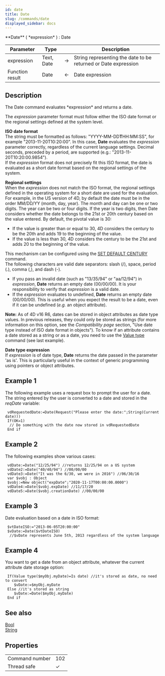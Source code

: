```yaml
---
id: date
title: Date
slug: /commands/date
displayed_sidebar: docs
---
```


<!--REF #_command_.Date.Syntax-->**Date** ( *expression* ) : Date<!-- END REF-->
<!--REF #_command_.Date.Params-->
| Parameter | Type |  | Description |
| --- | --- | --- | --- |
| expression | Text, Date | &#8594;  | String representing the date to be returned or Date expression |
| Function result | Date | &#8592; | Date expression |

<!-- END REF-->

## Description 

<!--REF #_command_.Date.Summary-->The Date command evaluates *expression* and returns a date.<!-- END REF-->

The *expression* parameter format must follow either the ISO date format or the regional settings defined at the system level.

**ISO date format**  
The string must be formatted as follows: "YYYY-MM-DD**T**HH:MM:SS", for example "2013-11-20T10:20:00". In this case, **Date** evaluates the *expression* parameter correctly, regardless of the current language settings. Decimal seconds, preceded by a period, are supported (e.g.: "2013-11-20T10:20:00.9854").   
If the *expression* format does not precisely fit this ISO format, the date is evaluated as a short date format based on the regional settings of the system.

**Regional settings**  
When the *expression* does not match the ISO format, the regional settings defined in the operating system for a short date are used for the evaluation. For example, in the US version of 4D, by default the date must be in the order MM/DD/YY (month, day, year). The month and day can be one or two digits. The year can be two or four digits. If the year is two digits, then Date considers whether the date belongs to the 21st or 20th century based on the value entered. By default, the pivotal value is 30:   

* If the value is greater than or equal to 30, 4D considers the century to be the 20th and adds 19 to the beginning of the value.
* If the value is less than 30, 4D considers the century to be the 21st and adds 20 to the beginning of the value.

This mechanism can be configured using the [SET DEFAULT CENTURY](set-default-century.md) command.   
The following characters are valid date separators: slash (/), space, period (.), comma (,), and dash (-).

* If you pass an invalid date (such as "13/35/94" or "aa/12/94") in *expression*, **Date** returns an empty date (00/00/00). It is your responsibility to verify that *expression* is a valid date.
* If the *expression* evaluates to undefined, **Date** returns an empty date (00/00/00). This is useful when you expect the result to be a date, even if it can be undefined (*e.g.* an object attribute).

**Note:** As of 4D v16 R6, dates can be stored in object attributes as date type values. In previous releases, they could only be stored as strings (for more information on this option, see the *Compatibility page* section, "Use date type instead of ISO date format in objects"). To know if an attribute contains a date stored as a string or as a date, you need to use the [Value type](value-type.md) command (see last example).

**Date type expression**  
If *expression* is of date type, **Date** returns the date passed in the parameter 'as is'. This is particularly useful in the context of generic programming using pointers or object attributes.

## Example 1 

The following example uses a request box to prompt the user for a date. The string entered by the user is converted to a date and stored in the *reqDate* variable:

```4d
 vdRequestedDate:=Date(Request("Please enter the date:";String(Current date)))
 If(OK=1)
  // Do something with the date now stored in vdRequestedDate
 End if
```

## Example 2 

The following examples show various cases:

```4d
 vdDate:=Date("12/25/94") //returns 12/25/94 on a US system
 vdDate2:=Date("40/40/94") //00/00/00
 vdDate3:=Date("It was the 6/30, we were in 2016") //06/30/16
 var $vobj : Object
 $vobj:=New object("expDate";"2020-11-17T00:00:00.0000")
 vdDate4:=Date($vobj.expDate) //11/17/20
 vdDate5:=Date($vobj.creationDate) //00/00/00
```

## Example 3 

Date evaluation based on a date in ISO format:

```4d
 $vtDateISO:="2013-06-05T20:00:00"
 $vDate:=Date($vtDateISO)
  //$vDate represents June 5th, 2013 regardless of the system language
```

## Example 4 

You want to get a date from an object attribute, whatever the current attribute date storage option:

```4d
 If(Value type($myObj.myDate)=Is date) //it's stored as date, no need to convert
    $vDate:=$myObj.myDate
 Else //it's stored as string
    $vDate:=Date($myObj.myDate)
 End if
```

## See also 

[Bool](bool.md)  
[String](string.md)  

## Properties

|  |  |
| --- | --- |
| Command number | 102 |
| Thread safe | &check; |


